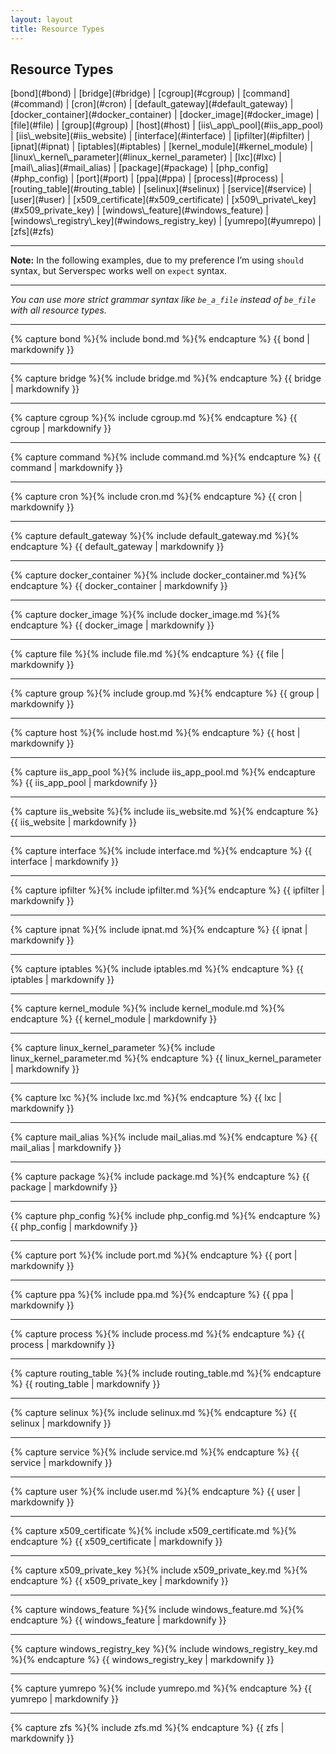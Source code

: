 ```yaml
---
layout: layout
title: Resource Types
---
```


<script src="http://code.jquery.com/jquery-1.11.0.min.js"></script>
<script>
  $(document).ready(function() {
    var resource_types = $('#main_content');

    $(document).on('scroll', function (event) {
      console.log(event);
      var past_breakpoint = $(this).scrollTop() > 443
      resource_types.toggleClass("fixed-resource-types", past_breakpoint);
    });
  });
</script>

## Resource Types

<nav class="resource-types">
  [bond](#bond)
| [bridge](#bridge)
| [cgroup](#cgroup)
| [command](#command)
| [cron](#cron)
| [default_gateway](#default_gateway)
| [docker_container](#docker_container)
| [docker_image](#docker_image)
| [file](#file)
| [group](#group)
| [host](#host)
| [iis\_app\_pool](#iis_app_pool)
| [iis\_website](#iis_website)
| [interface](#interface)
| [ipfilter](#ipfilter)
| [ipnat](#ipnat)
| [iptables](#iptables)
| [kernel_module](#kernel_module)
| [linux\_kernel\_parameter](#linux_kernel_parameter)
| [lxc](#lxc)
| [mail\_alias](#mail_alias)
| [package](#package)
| [php_config](#php_config)
| [port](#port)
| [ppa](#ppa)
| [process](#process)
| [routing_table](#routing_table)
| [selinux](#selinux)
| [service](#service)
| [user](#user)
| [x509_certificate](#x509_certificate)
| [x509\_private\_key](#x509_private_key)
| [windows\_feature](#windows_feature)
| [windows\_registry\_key](#windows_registry_key)
| [yumrepo](#yumrepo)
| [zfs](#zfs)
</nav>

----

**Note:** In the following examples, due to my preference I’m using `should` syntax, but Serverspec works well on `expect` syntax.

----

*You can use more strict grammar syntax like ``be_a_file`` instead of ``be_file`` with all resource types.*

----

{% capture bond %}{% include bond.md %}{% endcapture %}
{{ bond | markdownify }}

----

{% capture bridge %}{% include bridge.md %}{% endcapture %}
{{ bridge | markdownify }}

----

{% capture cgroup %}{% include cgroup.md %}{% endcapture %}
{{ cgroup | markdownify }}

----

{% capture command %}{% include command.md %}{% endcapture %}
{{ command | markdownify }}

----

{% capture cron %}{% include cron.md %}{% endcapture %}
{{ cron | markdownify }}

----

{% capture default_gateway %}{% include default_gateway.md %}{% endcapture %}
{{ default_gateway | markdownify }}

----

{% capture docker_container %}{% include docker_container.md %}{% endcapture %}
{{ docker_container | markdownify }}

----

{% capture docker_image %}{% include docker_image.md %}{% endcapture %}
{{ docker_image | markdownify }}

----

{% capture file %}{% include file.md %}{% endcapture %}
{{ file | markdownify }}

----

{% capture group %}{% include group.md %}{% endcapture %}
{{ group | markdownify }}

----

{% capture host %}{% include host.md %}{% endcapture %}
{{ host | markdownify }}

----

{% capture iis_app_pool %}{% include iis_app_pool.md %}{% endcapture %}
{{ iis_app_pool | markdownify }}

----

{% capture iis_website %}{% include iis_website.md %}{% endcapture %}
{{ iis_website | markdownify }}

----

{% capture interface %}{% include interface.md %}{% endcapture %}
{{ interface | markdownify }}

----

{% capture ipfilter %}{% include ipfilter.md %}{% endcapture %}
{{ ipfilter | markdownify }}

----

{% capture ipnat %}{% include ipnat.md %}{% endcapture %}
{{ ipnat | markdownify }}

----

{% capture iptables %}{% include iptables.md %}{% endcapture %}
{{ iptables | markdownify }}

----

{% capture kernel_module %}{% include kernel_module.md %}{% endcapture %}
{{ kernel_module | markdownify }}

----

{% capture linux_kernel_parameter %}{% include linux_kernel_parameter.md %}{% endcapture %}
{{ linux_kernel_parameter | markdownify }}

----

{% capture lxc %}{% include lxc.md %}{% endcapture %}
{{ lxc | markdownify }}

----

{% capture mail_alias %}{% include mail_alias.md %}{% endcapture %}
{{ mail_alias | markdownify }}

----

{% capture package %}{% include package.md %}{% endcapture %}
{{ package | markdownify }}

----

{% capture php_config %}{% include php_config.md %}{% endcapture %}
{{ php_config | markdownify }}

----

{% capture port %}{% include port.md %}{% endcapture %}
{{ port | markdownify }}

----

{% capture ppa %}{% include ppa.md %}{% endcapture %}
{{ ppa | markdownify }}

----

{% capture process %}{% include process.md %}{% endcapture %}
{{ process | markdownify }}

----

{% capture routing_table %}{% include routing_table.md %}{% endcapture %}
{{ routing_table | markdownify }}

----

{% capture selinux %}{% include selinux.md %}{% endcapture %}
{{ selinux | markdownify }}

----

{% capture service %}{% include service.md %}{% endcapture %}
{{ service | markdownify }}

----

{% capture user %}{% include user.md %}{% endcapture %}
{{ user | markdownify }}

----

{% capture x509_certificate %}{% include x509_certificate.md %}{% endcapture %}
{{ x509_certificate | markdownify }}

----

{% capture x509_private_key %}{% include x509_private_key.md %}{% endcapture %}
{{ x509_private_key | markdownify }}

----

{% capture windows_feature %}{% include windows_feature.md %}{% endcapture %}
{{ windows_feature | markdownify }}

----

{% capture windows_registry_key %}{% include windows_registry_key.md %}{% endcapture %}
{{ windows_registry_key | markdownify }}

----

{% capture yumrepo %}{% include yumrepo.md %}{% endcapture %}
{{ yumrepo | markdownify }}

----

{% capture zfs %}{% include zfs.md %}{% endcapture %}
{{ zfs | markdownify }}
